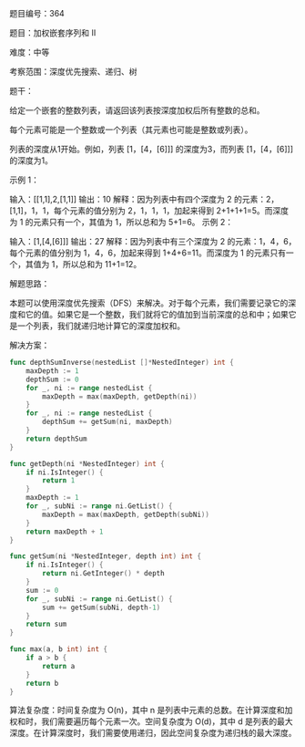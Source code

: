 题目编号：364

题目：加权嵌套序列和 II

难度：中等

考察范围：深度优先搜索、递归、树

题干：

给定一个嵌套的整数列表，请返回该列表按深度加权后所有整数的总和。

每个元素可能是一个整数或一个列表（其元素也可能是整数或列表）。

列表的深度从1开始。例如，列表 [1，[4，[6]]] 的深度为3，而列表 [1，[4，[6]]] 的深度为1。

示例 1：

输入：[[1,1],2,[1,1]]
输出：10 
解释：因为列表中有四个深度为 2 的元素：2，[1,1]，1，1，每个元素的值分别为 2，1，1，1，加起来得到 2+1+1+1=5。而深度为 1 的元素只有一个，其值为 1，所以总和为 5+1=6。
示例 2：

输入：[1,[4,[6]]]
输出：27 
解释：因为列表中有三个深度为 2 的元素：1，4，6，每个元素的值分别为 1，4，6，加起来得到 1+4+6=11。而深度为 1 的元素只有一个，其值为 1，所以总和为 11+1=12。

解题思路：

本题可以使用深度优先搜索（DFS）来解决。对于每个元素，我们需要记录它的深度和它的值。如果它是一个整数，我们就将它的值加到当前深度的总和中；如果它是一个列表，我们就递归地计算它的深度加权和。

解决方案：

```go
func depthSumInverse(nestedList []*NestedInteger) int {
    maxDepth := 1
    depthSum := 0
    for _, ni := range nestedList {
        maxDepth = max(maxDepth, getDepth(ni))
    }
    for _, ni := range nestedList {
        depthSum += getSum(ni, maxDepth)
    }
    return depthSum
}

func getDepth(ni *NestedInteger) int {
    if ni.IsInteger() {
        return 1
    }
    maxDepth := 1
    for _, subNi := range ni.GetList() {
        maxDepth = max(maxDepth, getDepth(subNi))
    }
    return maxDepth + 1
}

func getSum(ni *NestedInteger, depth int) int {
    if ni.IsInteger() {
        return ni.GetInteger() * depth
    }
    sum := 0
    for _, subNi := range ni.GetList() {
        sum += getSum(subNi, depth-1)
    }
    return sum
}

func max(a, b int) int {
    if a > b {
        return a
    }
    return b
}
```

算法复杂度：时间复杂度为 O(n)，其中 n 是列表中元素的总数。在计算深度和加权和时，我们需要遍历每个元素一次。空间复杂度为 O(d)，其中 d 是列表的最大深度。在计算深度时，我们需要使用递归，因此空间复杂度为递归栈的最大深度。